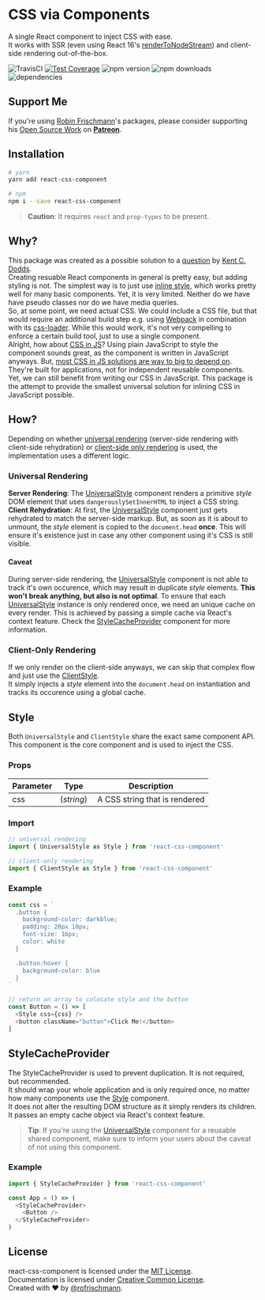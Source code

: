 # CSS via Components

A single React component to inject CSS with ease.<br>
It works with SSR (even using React 16's [renderToNodeStream](https://reactjs.org/docs/react-dom-server.html#rendertonodestream)) and client-side rendering out-of-the-box.

<img alt="TravisCI" src="https://travis-ci.org/rofrischmann/react-css-component.svg?branch=master"> <a href="https://codeclimate.com/github/rofrischmann/react-css-component/coverage"><img alt="Test Coverage" src="https://codeclimate.com/github/rofrischmann/react-css-component/badges/coverage.svg"></a> <img alt="npm version" src="https://badge.fury.io/js/react-css-component.svg"> <img alt="npm downloads" src="https://img.shields.io/npm/dm/react-css-component.svg"> <img alt="dependencies" src="https://david-dm.org/rofrischmann/react-css-component.svg">

## Support Me
If you're using [Robin Frischmann](https://rofrischmann.de)'s packages, please consider supporting his [Open Source Work](https://github.com/rofrischmann) on [**Patreon**](https://www.patreon.com/rofrischmann).

## Installation
```sh
# yarn
yarn add react-css-component

# npm
npm i --save react-css-component
```
> **Caution**: It requires `react` and `prop-types` to be present.

## Why?
This package was created as a possible solution to a [question](https://twitter.com/kentcdodds/status/972268883339108352) by [Kent C. Dodds](https://twitter.com/kentcdodds).<br>
Creating resuable React components in general is pretty easy, but adding styling is not. The simplest way is to just use [inline style](https://reactjs.org/docs/dom-elements.html#style), which works pretty well for many basic components. Yet, it is very limited. Neither do we have have pseudo classes nor do we have media queries.<br>
So, at some point, we need actual CSS. We could include a CSS file, but that would require an additional build step e.g. using [Webpack](https://webpack.js.org) in combination with its [css-loader](https://github.com/webpack-contrib/css-loader). While this would work, it's not very compelling to enforce a certain build tool, just to use a single component.<br>
Alright, how about [CSS in JS](http://michelebertoli.github.io/css-in-js/)? Using plain JavaScript to style the component sounds great, as the component is written in JavaScript anyways. But, [most CSS in JS solutions are way to big to depend on](https://github.com/hellofresh/css-in-js-perf-tests#bundle-sizes). They're built for applications, not for independent reusable components. Yet, we can still benefit from writing our CSS in JavaScript. This package is the attempt to provide the smallest universal solution for inlining CSS in JavaScript possible.

## How?
Depending on whether [universal rendering](#universalrendering) (server-side rendering with client-side rehydration) or [client-side only rendering](#clientrendering) is used, the implementation uses a different logic.

### Universal Rendering
**Server Rendering**: The [UniversalStyle](#style) component renders a primitive *style* DOM element that uses `dangerouslySetInnerHTML` to inject a CSS string.<br>
**Client Rehydration**: At first, the [UniversalStyle](#style) component just gets rehydrated to match the server-side markup. But, as soon as it is about to unmount, the *style* element is copied to the `document.head` **once**. This will ensure it's existence just in case any other component using it's CSS is still visible.

#### Caveat
During server-side rendering, the [UniversalStyle](#style) component is not able to track it's own occurence, which may result in duplicate *style* elements. **This won't break anything, but also is not optimal**. To ensure that each [UniversalStyle](#style) instance is only rendered once, we need an unique cache on every render. This is achieved by passing a simple cache via React's context feature. Check the [StyleCacheProvider](#stylecacheprovider) component for more information.



### Client-Only Rendering
If we only render on the client-side anyways, we can skip that complex flow and just use the [ClientStyle](#style).<br>
It simply injects a *style* element into the `document.head` on instantiation and tracks its occurence using a global cache.

## Style
Both `UniversalStyle` and `ClientStyle` share the exact same component API.<br>
This component is the core component and is used to inject the CSS.

### Props

| Parameter | Type | Description |
| --- | --- | --- |
| css | (*string*) | A CSS string that is rendered |

### Import
```javascript
// universal rendering
import { UniversalStyle as Style } from 'react-css-component'

// client-only rendering
import { ClientStyle as Style } from 'react-css-component'
```

### Example
```javascript
const css = `
  .button {
    background-color: darkblue;
    padding: 20px 10px;
    font-size: 16px;
    color: white
  }

  .button:hover {
    background-color: blue
  }
`

// return an array to colocate style and the button
const Button = () => [
  <Style css={css} />
  <button className="button">Click Me!</button>
]
```

## StyleCacheProvider
The StyleCacheProvider is used to prevent duplication. It is not required, but recommended.<br>
It should wrap your whole application and is only required once, no matter how many components use the [Style](#style) component.<br>
It does not alter the resulting DOM structure as it simply renders its children.<br>
It passes an empty cache object via React's context feature.

> **Tip**: If you're using the [UniversalStyle](#style) component for a reusable shared component, make sure to inform your users about the caveat of not using this component.

### Example
```javascript
import { StyleCacheProvider } from 'react-css-component'

const App = () => (
  <StyleCacheProvider>
    <Button />
  </StyleCacheProvider>
)
```

## License
react-css-component is licensed under the [MIT License](http://opensource.org/licenses/MIT).<br>
Documentation is licensed under [Creative Common License](http://creativecommons.org/licenses/by/4.0/).<br>
Created with ♥ by [@rofrischmann](http://rofrischmann.de).
